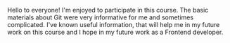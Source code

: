 Hello to everyone!
I'm enjoyed to participate in this course. The basic materials about Git were very informative for me and sometimes complicated. I've known useful information, that will help me in my future work on this course and I hope in my future work as a Frontend developer. 
